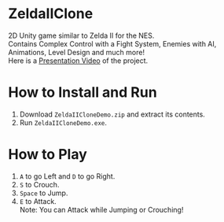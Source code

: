 # ZeldaIIClone
2D Unity game similar to Zelda II for the NES.  
Contains Complex Control with a Fight System, Enemies with AI, Animations, Level Design and much more!  
Here is a [Presentation Video](https://www.youtube.com/watch?v=eN_mgsNthYE&ab_channel=DarkZant) of the project.

# How to Install and Run
1. Download `ZeldaIICloneDemo.zip` and extract its contents.
2. Run `ZeldaIICloneDemo.exe`.

# How to Play
1. `A` to go Left and `D` to go Right.
2. `S` to Crouch.
3. `Space` to Jump.
4. `E` to Attack.  
Note: You can Attack while Jumping or Crouching! 
